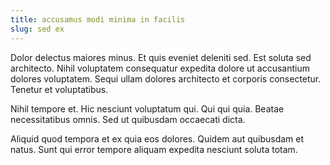```yaml
---
title: accusamus modi minima in facilis
slug: sed ex
---
```


Dolor delectus maiores minus. Et quis eveniet deleniti sed. Est soluta sed architecto. Nihil voluptatem consequatur expedita dolore ut accusantium dolores voluptatem. Sequi ullam dolores architecto et corporis consectetur. Tenetur et voluptatibus.

Nihil tempore et. Hic nesciunt voluptatum qui. Qui qui quia. Beatae necessitatibus omnis. Sed ut quibusdam occaecati dicta.

Aliquid quod tempora et ex quia eos dolores. Quidem aut quibusdam et natus. Sunt qui error tempore aliquam expedita nesciunt soluta totam.
